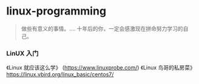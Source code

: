 # linux-programming

> 做些有意义的事情。.... 十年后的你，一定会感激现在拼命努力学习的自己。

### LinUX 入门
《Linux 就应该这么学》 (https://www.linuxprobe.com/)
《Linux 鸟哥的私房菜》https://linux.vbird.org/linux_basic/centos7/
